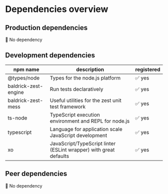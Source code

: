 # Dependencies overview

## Production dependencies

🎉 No dependency

## Development dependencies

| npm name             | description                                                       | registered |
| -------------------- | ----------------------------------------------------------------- | ---------- |
| @types/node          | Types for the node.js platform                                    | ✅ yes      |
| baldrick-zest-engine | Run tests declaratively                                           | ✅ yes      |
| baldrick-zest-mess   | Useful utilities for the zest unit test framework                 | ✅ yes      |
| ts-node              | TypeScript execution environment and REPL for node.js             | ✅ yes      |
| typescript           | Language for application scale JavaScript development             | ✅ yes      |
| xo                   | JavaScript/TypeScript linter (ESLint wrapper) with great defaults | ✅ yes      |

## Peer dependencies

🎉 No dependency
